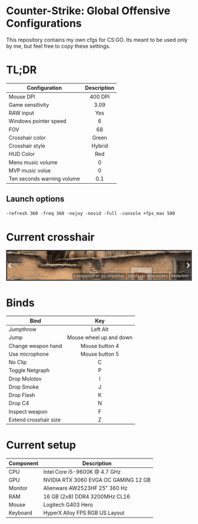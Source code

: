# Counter-Strike: Global Offensive Configurations

This repository contains my own cfgs for CS:GO. Its meant to be used only by me, but feel free to copy these settings.

# TL;DR

| Configuration              | Description |
| -------------------------- | :---------: |
| Mouse DPI                  |   400 DPI   |
| Game sensitivity           |    3.09     |
| RAW input                  |     Yes     |
| Windows pointer speed      |      6      |
| FOV                        |     68      |
| Crosshair color            |    Green    |
| Crosshair style            |   Hybrid    |
| HUD Color                  |     Red     |
| Menu music volume          |      0      |
| MVP music volue            |      0      |
| Ten seconds warning volume |     0.1     |

## Launch options

`-refresh 360 -freq 360 -nojoy -novid -full -console +fps_max 500`

# Current crosshair

<p align="center">
  <img src="https://raw.githubusercontent.com/pedrolemoz/CounterStrikeCFGs/master/assets/current_crosshair.png"/>

# Binds

| Bind                  |           Key           |
| --------------------- | :---------------------: |
| Jumpthrow             |        Left Alt         |
| Jump                  | Mouse wheel up and down |
| Change weapon hand    |     Mouse button 4      |
| Use microphone        |     Mouse button 5      |
| No Clip               |            C            |
| Toggle Netgraph       |            P            |
| Drop Molotov          |            I            |
| Drop Smoke            |            J            |
| Drop Flash            |            K            |
| Drop C4               |            N            |
| Inspect weapon        |            F            |
| Extend crosshair size |            Z            |

# Current setup

| Component | Description                          |
| --------- | ------------------------------------ |
| CPU       | Intel Core i5-9600K @ 4.7 GHz        |
| GPU       | NVIDIA RTX 3060 EVGA OC GAMING 12 GB |
| Monitor   | Alienware AW2523HF 25" 360 Hz        |
| RAM       | 16 GB (2x8) DDR4 3200MHz CL16        |
| Mouse     | Logitech G403 Hero                   |
| Keyboard  | HyperX Alloy FPS RGB US Layout       |
